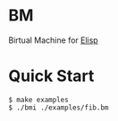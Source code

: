 # BM

Birtual Machine for [Elisp](https://github.com/tsoding/elisp)

# Quick Start

```console
$ make examples
$ ./bmi ./examples/fib.bm
```